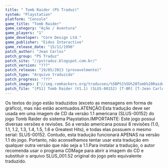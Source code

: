 ```yaml
---
title: " Tomb Raider (PS Traduz)"
system: "Playstation"
platform: "Console"
game_title: "Tomb Raider"
game_category: "Ação / Aventura"
game_players: "1"
game_developer: "Core Design Ltd."
game_publisher: "Eidos Interactive"
game_release_date: "15/11/1996"
patch_author: "Jean Carlos"
patch_group: "PS Traduz"
patch_site: "//pstraduz.blogspot.com.br/"
patch_version: "???"
patch_release: "19/05/2013 (provavelmente)"
patch_type: "Arquivo traduzido"
patch_progress: "???"
patch_images: ["//img.romhackers.org/traducoes/%5BPS1%5D%20Tomb%20Raider%20-%20PS%20Traduz%20-%201.jpg","//img.romhackers.org/traducoes/%5BPS1%5D%20Tomb%20Raider%20-%20PS%20Traduz%20-%202.jpg","//img.romhackers.org/traducoes/%5BPS1%5D%20Tomb%20Raider%20-%20PS%20Traduz%20-%203.jpg"]
patch_file: "[PS1] Tomb Raider (V1.1) (SLUS-00152) [T-BR] [T-Jean Carlos G-PS Traduz] [A-2013].rar"
---
```

Os textos do jogo estão traduzidos (exceto as mensagens em forma de gráfico), mas não estão acentuados.ATENÇÃO:Esta tradução deve ser usada em uma imagem de CD da versão 1.1 americana (SLUS-00152) do jogo Tomb Raider do sistema Playstation.IMPORTANTE: Este jogo possui diversas versões e revisões. Só a versão americana possui 8 revisões (1.0, 1.1, 1.2, 1.3, 1.4, 1.5, 1.6 e Greatest Hits), e todas elas possuem o mesmo serial: SLUS-00152. Contudo, esta tradução funcionará APENAS na versão 1.1 do jogo. Portanto, não aconselhamos tentar usar esta tradução em qualquer outra versão que não seja a 1.1.Para instalar a tradução, o autor recomenda usar o programa CDMage para abrir a imagem do CD e substituir o arquivo SLUS_001.52 original do jogo pelo equivalente traduzido.